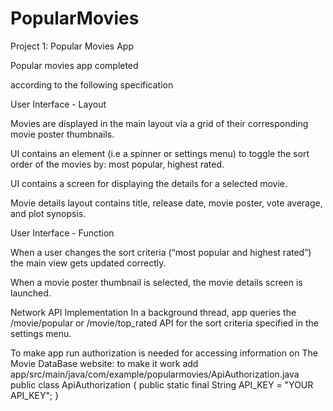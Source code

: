 # PopularMovies
Project 1: Popular Movies App

Popular movies app completed

according to the following specification

User Interface - Layout

Movies are displayed in the main layout via a grid of their corresponding movie poster thumbnails.

UI contains an element (i.e a spinner or settings menu) to toggle the sort order of the movies by: most popular, highest rated.

UI contains a screen for displaying the details for a selected movie.

Movie details layout contains title, release date, movie poster, vote average, and plot synopsis.

User Interface - Function

When a user changes the sort criteria (“most popular and highest rated”) the main view gets updated correctly.

When a movie poster thumbnail is selected, the movie details screen is launched.

Network API Implementation
In a background thread, app queries the /movie/popular or /movie/top_rated API for the sort criteria specified in the settings menu.


To make app run authorization is needed for accessing information on The Movie DataBase website:
to make it work add
app/src/main/java/com/example/popularmovies/ApiAuthorization.java
public class ApiAuthorization
{
    public static final String API_KEY = "YOUR API_KEY";
}

